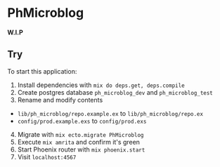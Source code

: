 # PhMicroblog

__W.I.P__

## Try

To start this application:

1. Install dependencies with `mix do deps.get, deps.compile`
2. Create postgres database `ph_microblog_dev` and `ph_microblog_test`
3. Rename and modify contents
  * `lib/ph_microblog/repo.example.ex` to `lib/ph_microblog/repo.ex`
  * `config/prod.example.exs` to `config/prod.exs`
4. Migrate with `mix ecto.migrate PhMicroblog`
5. Execute `mix amrita` and confirm it's green
6. Start Phoenix router with `mix phoenix.start`
7. Visit `localhost:4567`
